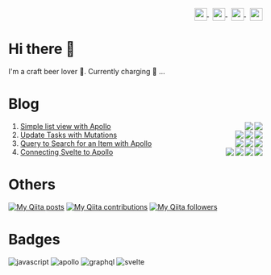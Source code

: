 <p align="right">
<a href="your link" target="blank">
  <img align="center" src="https://cdn.jsdelivr.net/npm/simple-icons@3.0.1/icons/twitter.svg" alt="" height="25" width="25" />
</a>&nbsp;
<a href="your link" target="blank">
  <img align="center" src="https://cdn.jsdelivr.net/npm/simple-icons@3.0.1/icons/linkedin.svg" alt="" height="25" width="25" />
</a>&nbsp;
<a href="your link" target="blank">
  <img align="center" src="https://cdn.jsdelivr.net/npm/simple-icons@3.0.1/icons/instagram.svg" alt="" height="25" width="25" />
</a>&nbsp;
<a href="your link" target="blank">
  <img align="center" src="https://cdn.jsdelivr.net/npm/simple-icons@3.0.1/icons/youtube.svg" alt="" height="25" width="25" />
</a>
</p>

# Hi there 👋

I'm a craft beer lover :beer:. Currently charging :battery: ...


# Blog

1. [Simple list view with Apollo](https://gist.github.com/narutaro/cd0006bc0d066fc6548534b1c1a36fb0) <img align="right" src="https://img.shields.io/static/v1?label=&message=javascript&color=gray&style=flat&logo=javascript"><img align="right" src="https://img.shields.io/static/v1?label=&message=apollo&color=gray&style=flat&logo=apollographql">
2. [Update Tasks with Mutations](https://gist.github.com/narutaro/d0033155abb47cb5a8be05c3a0c5ebc7) <img align="right" src="https://img.shields.io/static/v1?label=&message=javascript&color=gray&style=flat-square&logo=javascript"><img align="right" src="https://img.shields.io/static/v1?label=&message=apollo&color=gray&style=flat-square&logo=apollographql"><img align="right" src="https://img.shields.io/static/v1?label=&message=graphql&color=gray&style=flat-square&logo=graphql">
3. [Query to Search for an Item with Apollo](https://gist.github.com/narutaro/823f29425c47bc7eda5ab260fdc2c26c) <img align="right" src="https://img.shields.io/static/v1?label=&message=javascript&color=gray&style=flat-square&logo=javascript"><img align="right" src="https://img.shields.io/static/v1?label=&message=apollo&color=gray&style=flat-square&logo=apollographql"><img align="right" src="https://img.shields.io/static/v1?label=&message=graphql&color=gray&style=flat-square&logo=graphql">
4. [Connecting Svelte to Apollo](https://gist.github.com/narutaro/7f85ccb919159026f0bc8cb22d872fec) <img align="right" src="https://img.shields.io/static/v1?label=&message=javascript&color=gray&style=flat-square&logo=javascript"><img align="right" src="https://img.shields.io/static/v1?label=&message=apollo&color=gray&style=flat-square&logo=apollographql"><img align="right" src="https://img.shields.io/static/v1?label=&message=graphql&color=gray&style=flat-square&logo=graphql"><img align="right" src="https://img.shields.io/static/v1?label=&message=svelte&color=gray&style=flat-square&logo=svelte">


# Others

[![My Qiita posts](https://qiita-badge.apiapi.app/s/narutaro/posts.svg)](http://qiita.com/narutaro)
[![My Qiita contributions](https://qiita-badge.apiapi.app/s/narutaro/contributions.svg)](http://qiita.com/narutaro)
[![My Qiita followers](https://qiita-badge.apiapi.app/s/narutaro/followers.svg)](http://qiita.com/narutaro)


# Badges

![javascript](https://img.shields.io/static/v1?label=&message=javascript&color=gray&style=flat-square&logo=javascript)
![apollo](https://img.shields.io/static/v1?label=&message=apollo&color=gray&style=flat-square&logo=apollographql)
![graphql](https://img.shields.io/static/v1?label=&message=graphql&color=gray&style=flat-square&logo=graphql)
![svelte](https://img.shields.io/static/v1?label=&message=svelte&color=gray&style=flat-square&logo=svelte)


<!--
https://simpleicons.org/
https://github.com/simple-icons/simple-icons/blob/develop/slugs.md
-->
